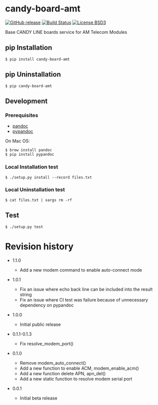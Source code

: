 # candy-board-amt

[![GitHub release](https://img.shields.io/github/release/CANDY-LINE/candy-board-amt.svg)](https://github.com/CANDY-LINE/candy-board-amt/releases/latest)
[![Build Status](https://travis-ci.org/CANDY-LINE/candy-board-amt.svg?branch=master)](https://travis-ci.org/CANDY-LINE/candy-board-amt)
[![License BSD3](https://img.shields.io/github/license/CANDY-LINE/candy-board-amt.svg)](http://opensource.org/licenses/BSD-3-Clause)

Base CANDY LINE boards service for AM Telecom Modules

## pip Installation

```
$ pip install candy-board-amt
```

## pip Uninstallation

```
$ pip candy-board-amt
```

## Development

### Prerequisites

 * [pandoc](http://pandoc.org)
 * [pypandoc](https://pypi.python.org/pypi/pypandoc/1.2.0)

On Mac OS:

```
$ brew install pandoc
$ pip install pypandoc
```

### Local Installation test

```
$ ./setup.py install --record files.txt
```

### Local Uninstallation test

```
$ cat files.txt | xargs rm -rf
```

## Test

```
$ ./setup.py test
```

# Revision history

* 1.1.0
    - Add a new modem command to enable auto-connect mode

* 1.0.1
    - Fix an issue where echo back line can be included into the result string
    - Fix an issue where CI test was failure because of unnecessary dependency on pypandoc

* 1.0.0
    - Initial public release

* 0.1.1-0.1.3
    - Fix resolve_modem_port()

* 0.1.0
    - Remove modem_auto_connect()
    - Add a new function to enable ACM, modem_enable_acm()
    - Add a new function delete APN, apn_del()
    - Add a new static function to resolve modem serial port

* 0.0.1
    - Initial beta release
